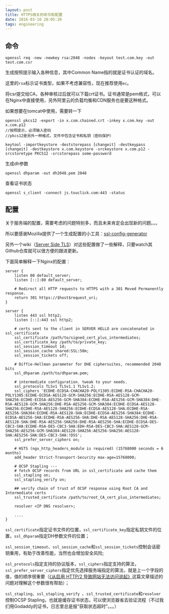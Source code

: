 ```yaml
---
layout: post
title: HTTPS相关的命令和配置
date: 2016-03-10 20:05:20
tags: engineering
---
```


## 命令

```plain
openssl req -new -newkey rsa:2048 -nodes -keyout test.com.key -out test.com.csr
```

生成按照提示输入各种信息，其中Common Name指的就是证书认证的域名。

这里的`rsa`标示证书类型，如果不考虑兼容性，现在推荐使用`ec`。

将csr提交给CA，各种审核过后就可以下载crt证书。证书通常是pem格式，可以在Nginx中直接使用，另外阿里云的负载均衡和CDN服务也是要这种格式。

如果想要在tomcat中使用，需要转一下

```plain
openssl pkcs12 -export -in x.com.chained.crt -inkey x.com.key -out x.com.p12
//按照提示，必须输入密码
//pkcs12是另外一种格式，文件中包含证书和私钥（密码保护）

keytool -importkeystore -deststorepass [changeit] -destkeypass [changeit] -destkeystore x.com.keystore -srckeystore x.com.p12 -srcstoretype PKCS12 -srcstorepass some-password
```

生成dh参数

```plain
openssl dhparam -out dh2048.pem 2048
```

查看证书状态

```plain
openssl s_client -connect js.touclick.com:443 -status
```

## 配置

关于服务端的配置，需要考虑的问题特别多，而且未来肯定会出现新的问题。。。

所以要感谢Mozilla提供了一个生成配置的小工具：[ssl-config-generator](https://mozilla.github.io/server-side-tls/ssl-config-generator/)

另外一个wiki（[Server Side TLS](https://wiki.mozilla.org/Security/Server_Side_TLS)）对这些配置做了一些解释，只要watch其Github仓库就可以很方便的跟进更新。

下面简单解释一下Nginx的配置：

```plain
server {
    listen 80 default_server;
    listen [::]:80 default_server;

    # Redirect all HTTP requests to HTTPS with a 301 Moved Permanently response.
    return 301 https://$host$request_uri;
}

server {
    listen 443 ssl http2;
    listen [::]:443 ssl http2;

    # certs sent to the client in SERVER HELLO are concatenated in ssl_certificate
    ssl_certificate /path/to/signed_cert_plus_intermediates;
    ssl_certificate_key /path/to/private_key;
    ssl_session_timeout 1d;
    ssl_session_cache shared:SSL:50m;
    ssl_session_tickets off;

    # Diffie-Hellman parameter for DHE ciphersuites, recommended 2048 bits
    ssl_dhparam /path/to/dhparam.pem;

    # intermediate configuration. tweak to your needs.
    ssl_protocols TLSv1 TLSv1.1 TLSv1.2;
    ssl_ciphers 'ECDHE-ECDSA-CHACHA20-POLY1305:ECDHE-RSA-CHACHA20-POLY1305:ECDHE-ECDSA-AES128-GCM-SHA256:ECDHE-RSA-AES128-GCM-SHA256:ECDHE-ECDSA-AES256-GCM-SHA384:ECDHE-RSA-AES256-GCM-SHA384:DHE-RSA-AES128-GCM-SHA256:DHE-RSA-AES256-GCM-SHA384:ECDHE-ECDSA-AES128-SHA256:ECDHE-RSA-AES128-SHA256:ECDHE-ECDSA-AES128-SHA:ECDHE-RSA-AES256-SHA384:ECDHE-RSA-AES128-SHA:ECDHE-ECDSA-AES256-SHA384:ECDHE-ECDSA-AES256-SHA:ECDHE-RSA-AES256-SHA:DHE-RSA-AES128-SHA256:DHE-RSA-AES128-SHA:DHE-RSA-AES256-SHA256:DHE-RSA-AES256-SHA:ECDHE-ECDSA-DES-CBC3-SHA:ECDHE-RSA-DES-CBC3-SHA:EDH-RSA-DES-CBC3-SHA:AES128-GCM-SHA256:AES256-GCM-SHA384:AES128-SHA256:AES256-SHA256:AES128-SHA:AES256-SHA:DES-CBC3-SHA:!DSS';
    ssl_prefer_server_ciphers on;

    # HSTS (ngx_http_headers_module is required) (15768000 seconds = 6 months)
    add_header Strict-Transport-Security max-age=15768000;

    # OCSP Stapling ---
    # fetch OCSP records from URL in ssl_certificate and cache them
    ssl_stapling on;
    ssl_stapling_verify on;

    ## verify chain of trust of OCSP response using Root CA and Intermediate certs
    ssl_trusted_certificate /path/to/root_CA_cert_plus_intermediates;

    resolver <IP DNS resolver>;

    ....
}
```

`ssl_certificate`指定证书文件的位置，`ssl_certificate_key`指定私钥文件的位置，`ssl_dhparam`指定DH参数文件的位置；

`ssl_session_timeout`、`ssl_session_cache`和`ssl_session_tickets`控制会话密钥重用，有助于改善性能，当然也会增加安全风险;

`ssl_protocols`指定支持的协议版本，`ssl_ciphers`指定支持的算法，`ssl_prefer_server_ciphers`指定优先选择服务端指定的算法，就是上一个字段的值，值的顺序很重要（[《从启用 HTTP/2 导致网站无法访问说起》](https://imququ.com/post/why-tls-handshake-failed-with-http2-enabled.html)这篇文章描述的问题对理解这个参数很有帮助）；

`ssl_stapling`、`ssl_stapling_verify `、`ssl_trusted_certificate`和`resolver`控制OCSP Stapling，也就是缓存证书状态，可以使浏览器省去验证流程（不过我们用Godaddy的证书，日志里总是报“获取状态超时”。。。）
